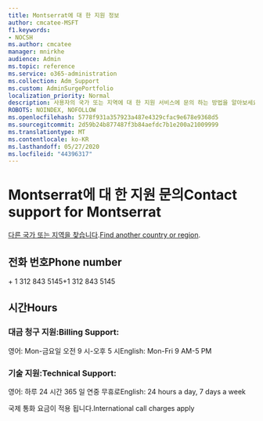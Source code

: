 ```yaml
---
title: Montserrat에 대 한 지원 정보
author: cmcatee-MSFT
f1.keywords:
- NOCSH
ms.author: cmcatee
manager: mnirkhe
audience: Admin
ms.topic: reference
ms.service: o365-administration
ms.collection: Adm_Support
ms.custom: AdminSurgePortfolio
localization_priority: Normal
description: 사용자의 국가 또는 지역에 대 한 지원 서비스에 문의 하는 방법을 알아보세요.
ROBOTS: NOINDEX, NOFOLLOW
ms.openlocfilehash: 5778f931a357923a487e4329cfac9e678e9368d5
ms.sourcegitcommit: 2d59b24b877487f3b84aefdc7b1e200a21009999
ms.translationtype: MT
ms.contentlocale: ko-KR
ms.lasthandoff: 05/27/2020
ms.locfileid: "44396317"
---
```

# <a name="contact-support-for-montserrat"></a><span data-ttu-id="4d6df-103">Montserrat에 대 한 지원 문의</span><span class="sxs-lookup"><span data-stu-id="4d6df-103">Contact support for Montserrat</span></span>

<span data-ttu-id="4d6df-104">[다른 국가 또는 지역을 찾습니다](../contact-support-for-business-products.md).</span><span class="sxs-lookup"><span data-stu-id="4d6df-104">[Find another country or region](../contact-support-for-business-products.md).</span></span>

## <a name="phone-number"></a><span data-ttu-id="4d6df-105">전화 번호</span><span class="sxs-lookup"><span data-stu-id="4d6df-105">Phone number</span></span>
<span data-ttu-id="4d6df-106">+ 1 312 843 5145</span><span class="sxs-lookup"><span data-stu-id="4d6df-106">+1 312 843 5145</span></span>

## <a name="hours"></a><span data-ttu-id="4d6df-107">시간</span><span class="sxs-lookup"><span data-stu-id="4d6df-107">Hours</span></span>
### <a name="billing-support"></a><span data-ttu-id="4d6df-108">대금 청구 지원:</span><span class="sxs-lookup"><span data-stu-id="4d6df-108">Billing Support:</span></span>

<span data-ttu-id="4d6df-109">영어: Mon-금요일 오전 9 시-오후 5 시</span><span class="sxs-lookup"><span data-stu-id="4d6df-109">English: Mon-Fri 9 AM-5 PM</span></span>

### <a name="technical-support"></a><span data-ttu-id="4d6df-110">기술 지원:</span><span class="sxs-lookup"><span data-stu-id="4d6df-110">Technical Support:</span></span>

<span data-ttu-id="4d6df-111">영어: 하루 24 시간 365 일 연중 무휴로</span><span class="sxs-lookup"><span data-stu-id="4d6df-111">English: 24 hours a day, 7 days a week</span></span>

<span data-ttu-id="4d6df-112">국제 통화 요금이 적용 됩니다.</span><span class="sxs-lookup"><span data-stu-id="4d6df-112">International call charges apply</span></span>
